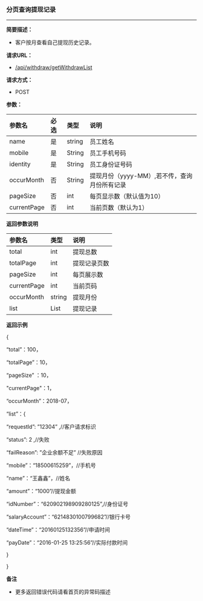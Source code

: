 ### 分页查询提现记录

---

**简要描述：**

* 客户按月查看自己提现历史记录。

**请求URL：**

* [/api/withdraw/getWithdrawList](https://openApi-qa.gongmall.com/api/withdraw/getWithdrawList)

**请求方式：**

* POST

**参数：**

| 参数名 | 必选 | 类型 | 说明 |
| :--- | :--- | :--- | :--- |
| name | 是 | string | 员工姓名 |
| mobile | 是 | String | 员工手机号码 |
| identity | 是 | String | 员工身份证号码 |
| occurMonth | 否 | String | 提现月份（yyyy-MM）,若不传，查询月份所有记录 |
| pageSize | 否 | int | 每页显示数（默认值为10） |
| currentPage | 否 | int | 当前页数（默认为1） |

**返回参数说明**

| 参数名 | 类型 | 说明 |
| :--- | :--- | :--- |
| total | int | 提现总数 |
| totalPage | int | 提现记录页数 |
| pageSize | int | 每页展示数 |
| currentPage | int | 当前页码 |
| occurMonth | string | 提现月份 |
| list | List | 提现记录 |

**返回示例**

{

“total”：100，

“totalPage”：10，

“pageSize” ：10，

"currentPage"：1，

“occurMonth”：2018-07，

“list”：{

“requestId”: ”12304” ,//客户请求标识

“status”: 2 ,//失败

“failReason”: ”企业余额不足” //失败原因

“mobile”：“18500615259”，//手机号

“name”：“王鑫鑫”，//姓名

“amount”：“1000”//提现金额

“idNumber”：“620902198909280125”,//身份证号

“salaryAccount”：“6214830100799682”//银行卡号

“dateTime”：“20160125132356”//申请时间

“payDate”：“2016-01-25 13:25:56”//实际付款时间

}

}

**备注**

* 更多返回错误代码请看首页的异常码描述



